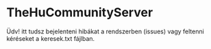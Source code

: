 # TheHuCommunityServer

Üdv! itt tudsz bejelenteni hibákat a rendszerben (issues) vagy feltenni kéréseket a keresek.txt fájlban.

